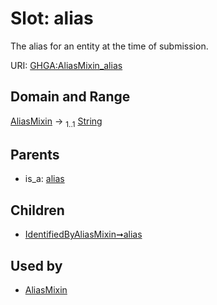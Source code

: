 
# Slot: alias


The alias for an entity at the time of submission.

URI: [GHGA:AliasMixin_alias](https://w3id.org/GHGA/AliasMixin_alias)


## Domain and Range

[AliasMixin](AliasMixin.md) &#8594;  <sub>1..1</sub> [String](types/String.md)

## Parents

 *  is_a: [alias](alias.md)

## Children

 *  [IdentifiedByAliasMixin➞alias](IdentifiedByAliasMixin_alias.md)

## Used by

 * [AliasMixin](AliasMixin.md)
